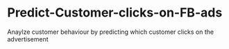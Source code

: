 # Predict-Customer-clicks-on-FB-ads
Anaylze customer behaviour by predicting which customer clicks on the advertisement
